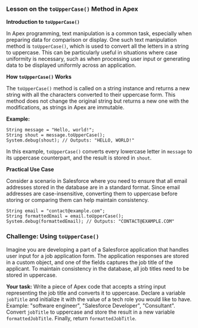 ### Lesson on the `toUpperCase()` Method in Apex

**Introduction to `toUpperCase()`**

In Apex programming, text manipulation is a common task, especially when preparing data for comparison or display. One such text manipulation method is `toUpperCase()`, which is used to convert all the letters in a string to uppercase. This can be particularly useful in situations where case uniformity is necessary, such as when processing user input or generating data to be displayed uniformly across an application.

**How `toUpperCase()` Works**

The `toUpperCase()` method is called on a string instance and returns a new string with all the characters converted to their uppercase form. This method does not change the original string but returns a new one with the modifications, as strings in Apex are immutable.

**Example:**
```apex
String message = "Hello, world!";
String shout = message.toUpperCase();
System.debug(shout); // Outputs: "HELLO, WORLD!"
```

In this example, `toUpperCase()` converts every lowercase letter in `message` to its uppercase counterpart, and the result is stored in `shout`.

**Practical Use Case**

Consider a scenario in Salesforce where you need to ensure that all email addresses stored in the database are in a standard format. Since email addresses are case-insensitive, converting them to uppercase before storing or comparing them can help maintain consistency.

```apex
String email = "contact@example.com";
String formattedEmail = email.toUpperCase();
System.debug(formattedEmail); // Outputs: "CONTACT@EXAMPLE.COM"
```

### Challenge: Using `toUpperCase()`

Imagine you are developing a part of a Salesforce application that handles user input for a job application form. The application responses are stored in a custom object, and one of the fields captures the job title of the applicant. To maintain consistency in the database, all job titles need to be stored in uppercase.

**Your task:**
Write a piece of Apex code that accepts a string input representing the job title and converts it to uppercase. Declare a variable `jobTitle` and initialize it with the value of a tech role you would like to have. Example: "software engineer", "Salesforce Developer", "Consultant". Convert `jobTitle` to uppercase and store the result in a new variable `formattedJobTitle`. Finally, return `formattedJobTitle`.

